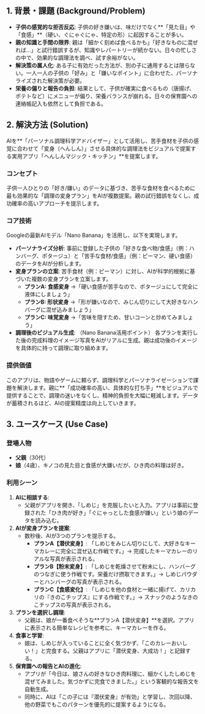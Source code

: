 ## 1. 背景・課題 (Background/Problem)

- **子供の感覚的な拒否反応**: 子供の好き嫌いは、味だけでなく**「見た目」や「食感」**（硬い、ぐにゃぐにゃ、特定の形）に起因することが多い。
- **親の知識と手間の限界**: 親は「細かく刻めば食べるかも」「好きなものに混ぜれば…」と試行錯誤するが、知識やレパートリーが続かない。日々の忙しさの中で、効果的な調理法を調べ、試す余裕がない。
- **解決策の属人化**: ある子に有効だった方法が、別の子に通用するとは限らない。一人一人の子供の「好み」と「嫌いなポイント」に合わせた、パーソナライズされた解決策が必要。
- **栄養の偏りと報告の負担**: 結果として、子供が確実に食べるもの（唐揚げ、ポテトなど）にメニューが偏り、栄養バランスが崩れる。日々の保育園への連絡帳記入も依然として負担である。

## 2. 解決方法 (Solution)

AIを**「パーソナル調理科学アドバイザー」として活用し、苦手食材を子供の感覚に合わせて「変身（へんしん）」させる具体的な調理法をビジュアルで提案する実用アプリ「へんしんマジック・キッチン」**を提案します。

### コンセプト
子供一人ひとりの「好き/嫌い」のデータに基づき、苦手な食材を食べるために最も効果的な「調理の変身プラン」をAIが複数提案。親の試行錯誤をなくし、成功確率の高いアプローチを提示します。

### コア技術
Googleの最新AIモデル「Nano Banana」を活用し、以下を実現します。

- **パーソナライズ分析**: 事前に登録した子供の「好きな食べ物/食感」（例：ハンバーグ、ポタージュ）と「苦手な食材/食感」（例：ピーマン、硬い食感）のデータをAIが分析します。
- **変身プランの立案**: 苦手食材（例：ピーマン）に対し、AIが科学的根拠に基づいた複数の変身プランを立案します。
    - **プランA: 食感変身** →「硬い食感が苦手なので、ポタージュにして完全に液体にしましょう」
    - **プランB: 形状変身** →「形が嫌いなので、みじん切りにして大好きなハンバーグに混ぜ込みましょう」
    - **プランC: 味覚変身** →「苦味を隠すため、甘いコーンと炒めてみましょう」
- **調理後のビジュアル生成**: （Nano Banana活用ポイント） 各プランを実行した後の完成料理のイメージ写真をAIがリアルに生成。親は成功後のイメージを具体的に持って調理に取り組めます。

### 提供価値
このアプリは、物語やゲームに頼らず、調理科学とパーソナライゼーションで課題を解決します。親に**「成功確率の高い、具体的な打ち手」**をビジュアルで提供することで、調理の迷いをなくし、精神的負担を大幅に軽減します。データが蓄積されるほど、AIの提案精度は向上していきます。

## 3. ユースケース (Use Case)

### 登場人物
- **父親**（30代）
- **娘**（4歳）、キノコの見た目と食感が大嫌いだが、ひき肉の料理は好き。

### 利用シーン
1.  **AIに相談する**:
    - 父親がアプリを開き、「しめじ」を克服したいと入力。アプリは事前に登録された「ひき肉が好き」「ぐにゃっとした食感が嫌い」という娘のデータを読み込む。
2.  **AIが変身プランを提案**:
    - 数秒後、AIが3つのプランを提示する。
        - **プランA【潜伏変身】**: 「しめじをみじん切りにして、大好きなキーマカレーに完全に混ぜ込む作戦です。」→ 完成したキーマカレーのリアルな写真が表示される。
        - **プランB【粉末変身】**: 「しめじを乾燥させて粉末にし、ハンバーグのつなぎに使う作戦です。栄養だけ摂取できます。」→ しめじパウダーとハンバーグの写真が表示される。
        - **プランC【食感変化】**: 「しめじを他の食材と一緒に揚げて、カリカリの『きのこチップス』にする作戦です。」→ スナックのようなきのこチップスの写真が表示される。
3.  **プランを選択し調理**:
    - 父親は、娘が一番食べそうな**プランA【潜伏変身】**を選択。アプリに表示される簡単なレシピを参考に、キーマカレーを作る。
4.  **食事と学習**:
    - 娘は、しめじが入っていることに全く気づかず、「このカレーおいしい！」と完食する。父親はアプリに「潜伏変身、大成功！」と記録する。
5.  **保育園への報告とAIの進化**:
    - アプリが「今日は、娘さんの好きなひき肉料理に、細かくしたしめじを混ぜてみました。気づかずに完食できました。」という客観的な報告文を自動生成。
    - 同時に、AIは「この子には『潜伏変身』が有効」と学習し、次回以降、他の野菜でもこのパターンを優先的に提案するようになる。

